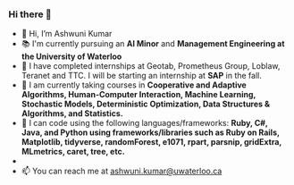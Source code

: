 ### Hi there 👋

- 👋 Hi, I’m Ashwuni Kumar
- 📚 I'm currently pursuing an **AI Minor** and **Management Engineering at the University of Waterloo**
- 🔭 I have completed internships at Geotab, Prometheus Group, Loblaw, Teranet and TTC. I will be starting an internship at **SAP** in the fall.
- 🌱 I am currently taking courses in **Cooperative and Adaptive Algorithms, Human-Computer Interaction, Machine Learning, Stochastic Models, Deterministic Optimization, Data Structures & Algorithms, and Statistics.**
- 🌱 I can code using the following languages/frameworks: **Ruby, C#, Java, and Python using frameworks/libraries such as Ruby on Rails, Matplotlib, tidyverse, randomForest, e1071, rpart, parsnip, gridExtra, MLmetrics, caret, tree, etc.**
- 
- 📫 You can reach me at ashwuni.kumar@uwaterloo.ca 
